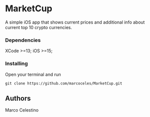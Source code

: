 # MarketCup

A simple iOS app that shows current prices and additional info about current top 10 crypto currencies.

### Dependencies
XCode >=13; iOS >=15; 

### Installing
Open your terminal and run
```
git clone https://github.com/marcoceles/MarketCup.git
```

## Authors
Marco Celestino
